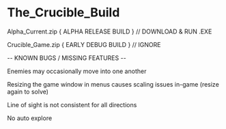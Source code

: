 # The_Crucible_Build

Alpha_Current.zip { ALPHA RELEASE BUILD } // DOWNLOAD & RUN .EXE

Crucible_Game.zip { EARLY DEBUG BUILD } // IGNORE

-- KNOWN BUGS / MISSING FEATURES --

Enemies may occasionally move into one another

Resizing the game window in menus causes scaling issues in-game (resize again to solve)

Line of sight is not consistent for all directions

No auto explore
